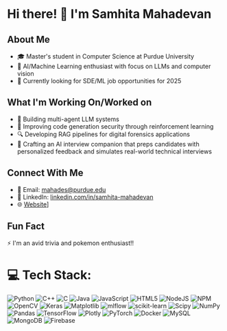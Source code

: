 # Hi there! 👋 I'm Samhita Mahadevan

## About Me
- 🎓 Master's student in Computer Science at Purdue University <br>
- 🧠 AI/Machine Learning enthusiast with focus on LLMs and computer vision <br>
- 💼 Currently looking for SDE/ML job opportunities for 2025 <br>

## What I'm Working On/Worked on
- 🤖 Building multi-agent LLM systems <br>
- 🔐 Improving code generation security through reinforcement learning <br>
- 🔍 Developing RAG pipelines for digital forensics applications <br>
- 💬 Crafting an AI interview companion that preps candidates with personalized feedback and simulates real-world technical interviews <br>

## Connect With Me
- 📧 Email: mahades@purdue.edu <br>
- 🔗 LinkedIn: [linkedin.com/in/samhita-mahadevan](https://linkedin.com/in/samhita-mahadevan) <br>
- 🌐 [Website](https://samhitamahadevan.vercel.app/)] <br>

## Fun Fact
⚡ I'm an avid trivia and pokemon enthusiast!! 


# 💻 Tech Stack:
![Python](https://img.shields.io/badge/python-3670A0?style=for-the-badge&logo=python&logoColor=ffdd54) ![C++](https://img.shields.io/badge/c++-%2300599C.svg?style=for-the-badge&logo=c%2B%2B&logoColor=white) ![C](https://img.shields.io/badge/c-%2300599C.svg?style=for-the-badge&logo=c&logoColor=white) ![Java](https://img.shields.io/badge/java-%23ED8B00.svg?style=for-the-badge&logo=openjdk&logoColor=white) ![JavaScript](https://img.shields.io/badge/javascript-%23323330.svg?style=for-the-badge&logo=javascript&logoColor=%23F7DF1E) ![HTML5](https://img.shields.io/badge/html5-%23E34F26.svg?style=for-the-badge&logo=html5&logoColor=white) ![NodeJS](https://img.shields.io/badge/node.js-6DA55F?style=for-the-badge&logo=node.js&logoColor=white) ![NPM](https://img.shields.io/badge/NPM-%23CB3837.svg?style=for-the-badge&logo=npm&logoColor=white) ![OpenCV](https://img.shields.io/badge/opencv-%23white.svg?style=for-the-badge&logo=opencv&logoColor=white) ![Keras](https://img.shields.io/badge/Keras-%23D00000.svg?style=for-the-badge&logo=Keras&logoColor=white) ![Matplotlib](https://img.shields.io/badge/Matplotlib-%23ffffff.svg?style=for-the-badge&logo=Matplotlib&logoColor=black) ![mlflow](https://img.shields.io/badge/mlflow-%23d9ead3.svg?style=for-the-badge&logo=numpy&logoColor=blue) ![scikit-learn](https://img.shields.io/badge/scikit--learn-%23F7931E.svg?style=for-the-badge&logo=scikit-learn&logoColor=white) ![Scipy](https://img.shields.io/badge/SciPy-%230C55A5.svg?style=for-the-badge&logo=scipy&logoColor=%white) ![NumPy](https://img.shields.io/badge/numpy-%23013243.svg?style=for-the-badge&logo=numpy&logoColor=white) ![Pandas](https://img.shields.io/badge/pandas-%23150458.svg?style=for-the-badge&logo=pandas&logoColor=white) ![TensorFlow](https://img.shields.io/badge/TensorFlow-%23FF6F00.svg?style=for-the-badge&logo=TensorFlow&logoColor=white) ![Plotly](https://img.shields.io/badge/Plotly-%233F4F75.svg?style=for-the-badge&logo=plotly&logoColor=white) ![PyTorch](https://img.shields.io/badge/PyTorch-%23EE4C2C.svg?style=for-the-badge&logo=PyTorch&logoColor=white) ![Docker](https://img.shields.io/badge/docker-%230db7ed.svg?style=for-the-badge&logo=docker&logoColor=white) ![MySQL](https://img.shields.io/badge/mysql-4479A1.svg?style=for-the-badge&logo=mysql&logoColor=white) ![MongoDB](https://img.shields.io/badge/MongoDB-%234ea94b.svg?style=for-the-badge&logo=mongodb&logoColor=white) ![Firebase](https://img.shields.io/badge/firebase-a08021?style=for-the-badge&logo=firebase&logoColor=ffcd34)
<!-- # 📊 GitHub Stats:
![](https://github-readme-stats.vercel.app/api?username=samhitamahadevan&theme=omni&hide_border=true&include_all_commits=false&count_private=false)<br/>
![](https://nirzak-streak-stats.vercel.app/?user=samhitamahadevan&theme=omni&hide_border=true)<br/>
![](https://github-readme-stats.vercel.app/api/top-langs/?username=samhitamahadevan&theme=omni&hide_border=true&include_all_commits=false&count_private=false&layout=compact)

---
[![](https://visitcount.itsvg.in/api?id=samhitamahadevan&icon=0&color=0)](https://visitcount.itsvg.in)

<!-- Proudly created with GPRM ( https://gprm.itsvg.in ) -->
